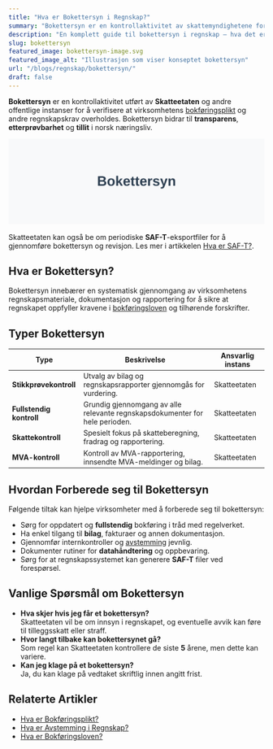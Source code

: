 ```yaml
---
title: "Hva er Bokettersyn i Regnskap?"
summary: "Bokettersyn er en kontrollaktivitet av skattemyndighetene for å sikre at virksomhetens regnskap og bokføring følger lovpålagte krav."
description: "En komplett guide til bokettersyn i regnskap – hva det er, typer kontroller, forberedelser og krav for norske virksomheter."
slug: bokettersyn
featured_image: bokettersyn-image.svg
featured_image_alt: "Illustrasjon som viser konseptet bokettersyn"
url: "/blogs/regnskap/bokettersyn/"
draft: false
---
```


**Bokettersyn** er en kontrollaktivitet utført av **Skatteetaten** og andre offentlige instanser for å verifisere at virksomhetens [bokføringsplikt](/blogs/regnskap/hva-er-bokforingsplikt "Hva er Bokføringsplikt i Norge? Hvem, Når og Hvordan?") og andre regnskapskrav overholdes. Bokettersyn bidrar til **transparens**, **etterprøvbarhet** og **tillit** i norsk næringsliv.

![Illustrasjon som viser konseptet bokettersyn](bokettersyn-image.svg)

Skatteetaten kan også be om periodiske **SAF-T**-eksportfiler for å gjennomføre bokettersyn og revisjon. Les mer i artikkelen [Hva er SAF-T?](/blogs/regnskap/saf-t "SAF-T: Standard Audit File for Tax i Norge").

## Hva er Bokettersyn?

Bokettersyn innebærer en systematisk gjennomgang av virksomhetens regnskapsmateriale, dokumentasjon og rapportering for å sikre at regnskapet oppfyller kravene i [bokføringsloven](/blogs/regnskap/hva-er-bokforingsloven "Hva er Bokføringsloven? Krav, Regler og Praktisk Veiledning") og tilhørende forskrifter.

## Typer Bokettersyn

| **Type**                 | **Beskrivelse**                                                            | **Ansvarlig instans** |
|--------------------------|----------------------------------------------------------------------------|-----------------------|
| **Stikkprøvekontroll**   | Utvalg av bilag og regnskapsrapporter gjennomgås for vurdering.            | Skatteetaten          |
| **Fullstendig kontroll** | Grundig gjennomgang av alle relevante regnskapsdokumenter for hele perioden.| Skatteetaten          |
| **Skattekontroll**       | Spesielt fokus på skatteberegning, fradrag og rapportering.                | Skatteetaten          |
| **MVA-kontroll**         | Kontroll av MVA-rapportering, innsendte MVA-meldinger og bilag.            | Skatteetaten          |

## Hvordan Forberede seg til Bokettersyn

Følgende tiltak kan hjelpe virksomheter med å forberede seg til bokettersyn:

* Sørg for oppdatert og **fullstendig** bokføring i tråd med regelverket.
* Ha enkel tilgang til **bilag**, fakturaer og annen dokumentasjon.
* Gjennomfør internkontroller og [avstemming](/blogs/regnskap/hva-er-avstemming "Hva er Avstemming i Regnskap? Komplett Guide") jevnlig.
* Dokumenter rutiner for **datahåndtering** og oppbevaring.
* Sørg for at regnskapssystemet kan generere **SAF-T** filer ved forespørsel.

## Vanlige Spørsmål om Bokettersyn

* **Hva skjer hvis jeg får et bokettersyn?**  
  Skatteetaten vil be om innsyn i regnskapet, og eventuelle avvik kan føre til tilleggsskatt eller straff.
* **Hvor langt tilbake kan bokettersynet gå?**  
  Som regel kan Skatteetaten kontrollere de siste **5** årene, men dette kan variere.
* **Kan jeg klage på et bokettersyn?**  
  Ja, du kan klage på vedtaket skriftlig innen angitt frist.

## Relaterte Artikler

* [Hva er Bokføringsplikt?](/blogs/regnskap/hva-er-bokforingsplikt "Hva er Bokføringsplikt i Norge? Hvem, Når og Hvordan?")  
* [Hva er Avstemming i Regnskap?](/blogs/regnskap/hva-er-avstemming "Hva er Avstemming i Regnskap? Komplett Guide")  
* [Hva er Bokføringsloven?](/blogs/regnskap/hva-er-bokforingsloven "Hva er Bokføringsloven? Krav, Regler og Praktisk Veiledning")
